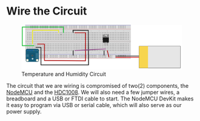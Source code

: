 <!--
title: Wire the Circuit
summary: This document describes how we will wire our circuit.
author: G. L. Clark, II
date Created: March 17, 2016
date Modified:{{ file.mtime }}
filename: wire-circuit.md
-->

# Wire the Circuit

<figure>
<img src="../assets/images/shu-temp-hum.svg" alt="Temperature and Humidity Circuit">
<figcaption>Temperature and Humidity Circuit</figcaption>
</figure>

The circuit that we are wiring is compromised of two(2) components, the [NodeMCU](nodemcu-devkit.md) and the [HDC1008](sensors.md). We will also need a few jumper wires, a breadboard and a USB or FTDI cable to start. The NodeMCU DevKit makes it easy to program via USB or serial cable, which will also serve as our power supply. 


